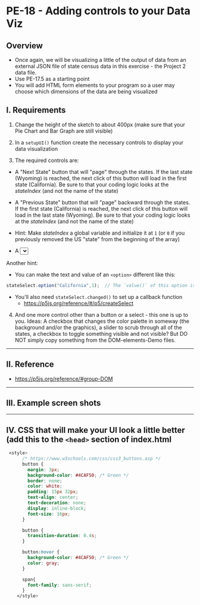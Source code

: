 # PE-18 - Adding controls to your Data Viz


## Overview
- Once again, we will be visualizing a little of the output of data from an external JSON file of state census data in this exercise - the Project 2 data file. 
- Use PE-17.5 as a starting point
- You will add HTML form elements to your program so a user may choose which dimensions of the data are being visualized


## I. Requirements

1) Change the height of the sketch to about 400px (make sure that your Pie Chart and Bar Graph are still visible)

2) In a `setupUI()` function create the necessary controls to display your data visualization

3) The required controls are:

- A "Next State" button that will "page" through the states. If the last state (Wyoming) is reached, the next click of this button will load in the first state (California). Be sure to that your coding logic looks at the *stateIndex* (and not the name of the state)

- A "Previous State" button that will "page" backward through the states. If the first state (California) is reached, the next click of this button will load in the last state (Wyoming). Be sure to that your coding logic looks at the *stateIndex* (and not the name of the state)

- Hint: Make *stateIndex* a global variable and initialize it at `1` (or `0` if you previously removed the US "state" from the beginning of the array)

- A <select> of at least 5 states that you find interesting.

 Another hint: 
- You can make the text and value of an `<option>` different like this:

```js
stateSelect.option("California",1);  // The `value()` of this option is 1
```

- You'll also need `stateSelect.changed()` to set up a callback function
  - https://p5js.org/reference/#/p5/createSelect
  
4) And one more control other than a button or a select - this one is up to you. Ideas: A checkbox that changes the color palette in someway (the background and/or the graphics), a slider to scrub through all of the states, a checkbox to toggle something visible and not visible? But DO NOT simply copy something from the DOM-elements-Demo files.

<hr>
  
## II. Reference

  - https://p5js.org/reference/#group-DOM
  
<hr>
  
## III. Example screen shots
  
  
<hr>
  
## IV. CSS that will make your UI look a little better (add this to the `<head>` section of **index.html**
 
```css
 <style>
      /* https://www.w3schools.com/css/css3_buttons.asp */
      button {
        margin: 3px;
        background-color: #4CAF50; /* Green */
        border: none;
        color: white;
        padding: 15px 32px;
        text-align: center;
        text-decoration: none;
        display: inline-block;
        font-size: 16px;
      }

      button {
        transition-duration: 0.4s;
      }

      button:hover {
        background-color: #4CAF50; /* Green */
        color: gray;
      }

      span{
        font-family: sans-serif;
      }
    </style>
```

